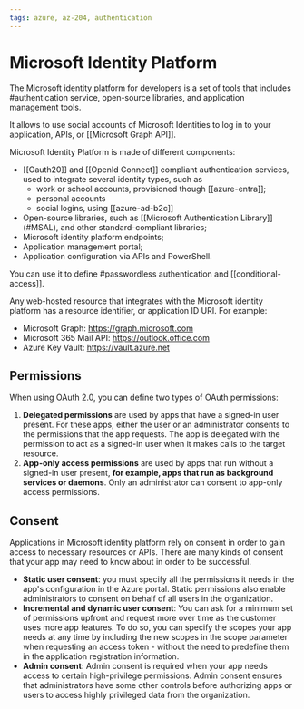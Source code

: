 ```yaml
---
tags: azure, az-204, authentication
---
```


# Microsoft Identity Platform

The Microsoft identity platform for developers is a set of tools that includes #authentication service, open-source libraries, and application management tools.

It allows to use social accounts of Microsoft Identities to log in to your application, APIs, or [[Microsoft Graph API]].

Microsoft Identity Platform is made of different components:

- [[Oauth20]] and [[OpenId Connect]] compliant authentication services, used to integrate several identity types, such as
  - work or school accounts, provisioned though [[azure-entra]];
  - personal accounts
  - social logins, using [[azure-ad-b2c]]
- Open-source libraries, such as [[Microsoft Authentication Library]] (#MSAL), and other standard-compliant libraries;
- Microsoft identity platform endpoints;
- Application management portal;
- Application configuration via APIs and PowerShell.

You can use it to define #passwordless authentication and [[conditional-access]].

Any web-hosted resource that integrates with the Microsoft identity platform has a resource identifier, or application ID URI. For example:

- Microsoft Graph: <https://graph.microsoft.com>
- Microsoft 365 Mail API: <https://outlook.office.com>
- Azure Key Vault: <https://vault.azure.net>

## Permissions

When using OAuth 2.0, you can define two types of OAuth permissions:

1. **Delegated permissions** are used by apps that have a signed-in user present. For these apps, either the user or an administrator consents to the permissions that the app requests. The app is delegated with the permission to act as a signed-in user when it makes calls to the target resource.
2. **App-only access permissions** are used by apps that run without a signed-in user present, **for example, apps that run as background services or daemons**. Only an administrator can consent to app-only access permissions.

## Consent

Applications in Microsoft identity platform rely on consent in order to gain access to necessary resources or APIs. There are many kinds of consent that your app may need to know about in order to be successful.

- **Static user consent**: you must specify all the permissions it needs in the app's configuration in the Azure portal. Static permissions also enable administrators to consent on behalf of all users in the organization.
- **Incremental and dynamic user consent**: You can ask for a minimum set of permissions upfront and request more over time as the customer uses more app features. To do so, you can specify the scopes your app needs at any time by including the new scopes in the scope parameter when requesting an access token - without the need to predefine them in the application registration information.
- **Admin consent**: Admin consent is required when your app needs access to certain high-privilege permissions. Admin consent ensures that administrators have some other controls before authorizing apps or users to access highly privileged data from the organization.

